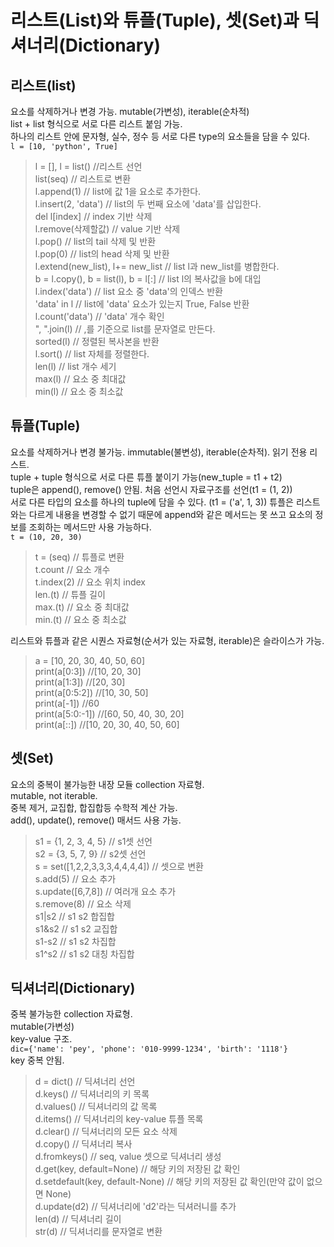 # 리스트(List)와 튜플(Tuple), 셋(Set)과 딕셔너리(Dictionary)

## 리스트(list)  
요소를 삭제하거나 변경 가능. mutable(가변성), iterable(순차적)  
list + list 형식으로 서로 다른 리스트 붙임 가능.   
하나의 리스트 안에 문자형, 실수, 정수 등 서로 다른 type의 요소들을 담을 수 있다.  
`l = [10, 'python', True]`
> l = [], l = list()                   //리스트 선언  
list(seq)                             // 리스트로 변환  
l.append(1)                           // list에 값 1을 요소로 추가한다.  
l.insert(2, 'data')                   // list의 두 번째 요소에 'data'를 삽입한다.  
del l[index]                          // index 기반 삭제  
l.remove(삭제할값)                      // value 기반 삭제  
l.pop()                               // list의 tail 삭제 및 반환  
l.pop(0)                              // list의 head 삭제 및 반환  
l.extend(new_list), l+= new_list      // list l과 new_list를 병합한다.   
b = l.copy(), b = list(l), b = l[:]   // list l의 복사값을 b에 대입   
l.index('data')                       // list 요소 중 'data'의 인덱스 반환  
'data' in l                           // list에 'data' 요소가 있는지 True, False 반환  
l.count('data')                       // 'data' 개수 확인  
", ".join(l)                          // ,를 기준으로 list를 문자열로 만든다.  
sorted(l)                             // 정렬된 복사본을 반환  
l.sort()                              // list 자체를 정렬한다.  
len(l)                                // list 개수 세기  
max(l)                                // 요소 중 최대값  
min(l)                                // 요소 중 최소값

## 튜플(Tuple)  
요소를 삭제하거나 변경 불가능. immutable(불변성), iterable(순차적). 읽기 전용 리스트.    
tuple + tuple 형식으로 서로 다른 튜플 붙이기 가능(new_tuple = t1 + t2)  
tuple은 append(), remove() 안됨. 처음 선언시 자료구조를 선언(t1 = (1, 2))  
서로 다른 타입의 요소를 하나의 tuple에 담을 수 있다. (t1 = ('a', 1, 3))
튜플은 리스트와는 다르게 내용을 변경할 수 없기 때문에 append와 같은 메서드는 못 쓰고 
요소의 정보를 조회하는 메서드만 사용 가능하다.  
`t = (10, 20, 30)`  
>t = (seq)        // 튜플로 변환  
t.count           // 요소 개수  
t.index(2)        // 요소 위치 index  
len.(t)           // 튜플 길이  
max.(t)           // 요소 중 최대값  
min.(t)           // 요소 중 최소값

리스트와 튜플과 같은 시퀀스 자료형(순서가 있는 자료형, iterable)은 슬라이스가 가능.  
> a = [10, 20, 30, 40, 50, 60]  
> print(a[0:3])     //[10, 20, 30]  
> print(a[1:3])     //[20, 30]  
> print(a[0:5:2])   //[10, 30, 50]  
> print(a[-1])      //60  
> print(a[5:0:-1])  //[60, 50, 40, 30, 20]  
> print(a[::])      //[10, 20, 30, 40, 50, 60]  
  
## 셋(Set)  
요소의 중복이 불가능한 내장 모듈 collection 자료형.  
mutable, not iterable.  
중복 제거, 교집합, 합집합등 수학적 계산 가능.  
add(), update(), remove() 매서드 사용 가능.  
>s1 = {1, 2, 3, 4, 5}             // s1셋 선언  
s2 = {3, 5, 7, 9}                // s2셋 선언  
s = set([1,2,2,3,3,3,4,4,4,4]) // 셋으로 변환  
s.add(5)                       // 요소 추가  
s.update([6,7,8])              // 여러개 요소 추가  
s.remove(8)                    // 요소 삭제  
s1|s2                          // s1 s2 합집합  
s1&s2                          // s1 s2 교집합  
s1-s2                          // s1 s2 차집합  
s1^s2                          // s1 s2 대칭 차집합  

##  딕셔너리(Dictionary)  
중복 불가능한 collection 자료형.  
mutable(가변성)  
key-value 구조.   
`dic={'name': 'pey', 'phone': '010-9999-1234', 'birth': '1118'}`  
key 중복 안됨.  
>d = dict()              // 딕셔너리 선언  
d.keys()                // 딕셔너리의 키 목록  
d.values()              // 딕셔너리의 값 목록  
d.items()               // 딕셔너리의 key-value 튜플 목록  
d.clear()               // 딕셔너리의 모든 요소 삭제  
d.copy()                // 딕셔너리 복사  
d.fromkeys()            // seq, value 셋으로 딕셔너리 생성  
d.get(key, default=None) // 해당 키의 저장된 값 확인  
d.setdefault(key, default-None) // 해당 키의 저장된 값 확인(만약 값이 없으면 None)  
d.update(d2)            // 딕셔너리에 'd2'라는 딕셔러니를 추가  
len(d)                  // 딕셔너리 길이  
str(d)                  // 딕셔너리를 문자열로 변환  
